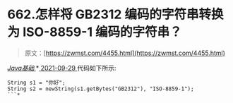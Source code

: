 <!--yml
category: 未分类
date: 0001-01-01 00:00:00
-->

# 662.怎样将 GB2312 编码的字符串转换为 ISO-8859-1 编码的字符串？

> 原文：[https://zwmst.com/4455.html](https://zwmst.com/4455.html)

   [ *Java基础* ](https://zwmst.com/java%e5%9f%ba%e7%a1%80)*[ <time datetime="2021-09-30T00:52:22+08:00"> 2021-09-29 </time> ](https://zwmst.com/4455.html)  代码如下所示:

```
String s1 = "你好";
String s2 = newString(s1.getBytes("GB2312"), "ISO-8859-1");
```*